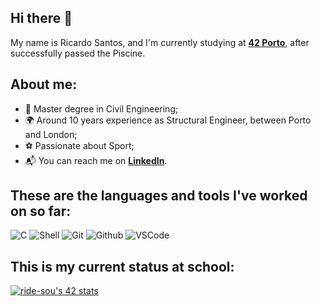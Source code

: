 ## Hi there 👋

My name is Ricardo Santos, and I'm currently studying at [**42 Porto**](https://www.42porto.com), after successfully passed the Piscine.

## About me:

- 👷 Master degree in Civil Engineering;
- 🌍 Around 10 years experience as Structural Engineer, between Porto and London;
- ⚽ Passionate about Sport;
- 📬 You can reach me on [**LinkedIn**](www.linkedin.com/in/ricardosousasantos).

## These are the languages and tools I've worked on so far:
![C](https://img.shields.io/badge/c-0D1117.svg?style=for-the-badge&logo=c&logoColor=3893F5)
![Shell](https://img.shields.io/badge/shell-0D1117.svg?style=for-the-badge&logo=gnu-bash&logoColor=white)
![Git](https://img.shields.io/badge/git-0D1117.svg?style=for-the-badge&logo=git&logoColor=F5942C)
![Github](https://img.shields.io/badge/github-0D1117.svg?style=for-the-badge&logo=github&logoColor=white)
![VSCode](https://img.shields.io/badge/vscode-0D1117.svg?style=for-the-badge&logo=visual-studio-code&logoColor=3893F5)

## This is my current status at school:

[![ride-sou's 42 stats](https://badge.mediaplus.ma/darkblue/ride-sou?1337Badge=off&UM6P=off)](https://profile.intra.42.fr/users/ride-sou)

<!--
**rssantos342/rssantos342** is a ✨ _special_ ✨ repository because its `README.md` (this file) appears on your GitHub profile.

Here are some ideas to get you started:

- 🔭 I’m currently working on ...
- 🌱 I’m currently learning ...
- 👯 I’m looking to collaborate on ...
- 🤔 I’m looking for help with ...
- 💬 Ask me about ...
- 📫 How to reach me: ...
- 😄 Pronouns: ...
- ⚡ Fun fact: ...
-->
